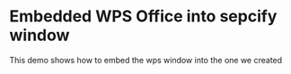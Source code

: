 # Embedded WPS Office into sepcify window

This demo shows how to embed the wps window into the one we created
